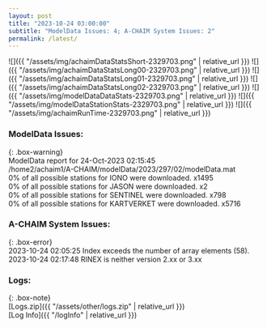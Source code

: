 ```yaml
---
layout: post
title: "2023-10-24 03:00:00"
subtitle: "ModelData Issues: 4; A-CHAIM System Issues: 2"
permalink: /latest/
---
```


![]({{ "/assets/img/achaimDataStatsShort-2329703.png" | relative_url }})
![]({{ "/assets/img/achaimDataStatsLong00-2329703.png" | relative_url }})
![]({{ "/assets/img/achaimDataStatsLong01-2329703.png" | relative_url }})
![]({{ "/assets/img/achaimDataStatsLong02-2329703.png" | relative_url }})
![]({{ "/assets/img/modelDataDataStats-2329703.png" | relative_url }})
![]({{ "/assets/img/modelDataStationStats-2329703.png" | relative_url }})
![]({{ "/assets/img/achaimRunTime-2329703.png" | relative_url }})


### ModelData Issues:  
  
{: .box-warning}  
 ModelData report for 24-Oct-2023 02:15:45   
 /home2/achaim1/A-CHAIM/modelData/2023/297/02/modelData.mat   
 0% of all possible stations for IONO were downloaded. x1495   
 0% of all possible stations for JASON were downloaded. x2   
 0% of all possible stations for SENTINEL were downloaded. x798   
 0% of all possible stations for KARTVERKET were downloaded. x5716   
  
### A-CHAIM System Issues:  
  
{: .box-error}  
2023-10-24 02:05:25 Index exceeds the number of array elements (58).  
2023-10-24 02:17:48 RINEX is neither version 2.xx or 3.xx  

### Logs:  
  
{: .box-note}  
[Logs.zip]({{ "/assets/other/logs.zip" | relative_url }})  
[Log Info]({{ "/logInfo" | relative_url }})  
